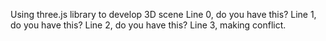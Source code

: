 Using three.js library to develop 3D scene
Line 0, do you have this?
Line 1, do you have this?
Line 2, do you have this?
Line 3, making conflict.


